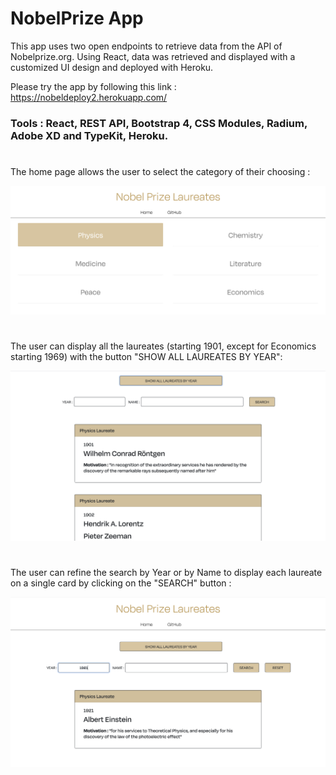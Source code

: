 # NobelPrize App

This app uses two open endpoints to retrieve data from the API of Nobelprize.org.
Using React, data was retrieved and displayed with a customized UI design and deployed with Heroku.

Please try the app by following this link : https://nobeldeploy2.herokuapp.com/

### Tools : React, REST API, Bootstrap 4, CSS Modules, Radium, Adobe XD and TypeKit, Heroku.

#
The home page allows the user to select the category of their choosing :

![Alternate text](assets/home.png)
#
The user can display all the laureates (starting 1901, except for Economics starting 1969) with the button "SHOW ALL LAUREATES BY YEAR":

![Alternate text](assets/showall.png)
#
The user can refine the search by Year or by Name to display each laureate on a single card by clicking on the "SEARCH" button :

![Alternate text](assets/searchbar.png)
